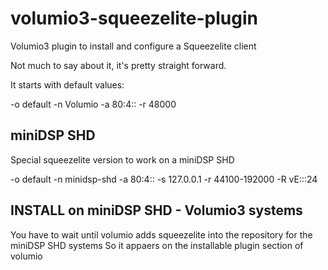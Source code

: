 # volumio3-squeezelite-plugin
Volumio3 plugin to install and configure a Squeezelite client

Not much to say about it, it's pretty straight forward.

It starts with default values:

-o default -n Volumio -a 80:4:: -r 48000


## miniDSP SHD
Special squeezelite version to work on a miniDSP SHD

-o default
-n minidsp-shd
-a 80:4::
-s 127.0.0.1
-r 44100-192000 -R vE:::24


## INSTALL on miniDSP SHD - Volumio3 systems
You have to wait until volumio adds squeezelite into the repository for the miniDSP SHD systems
So it appaers on the installable plugin section of volumio